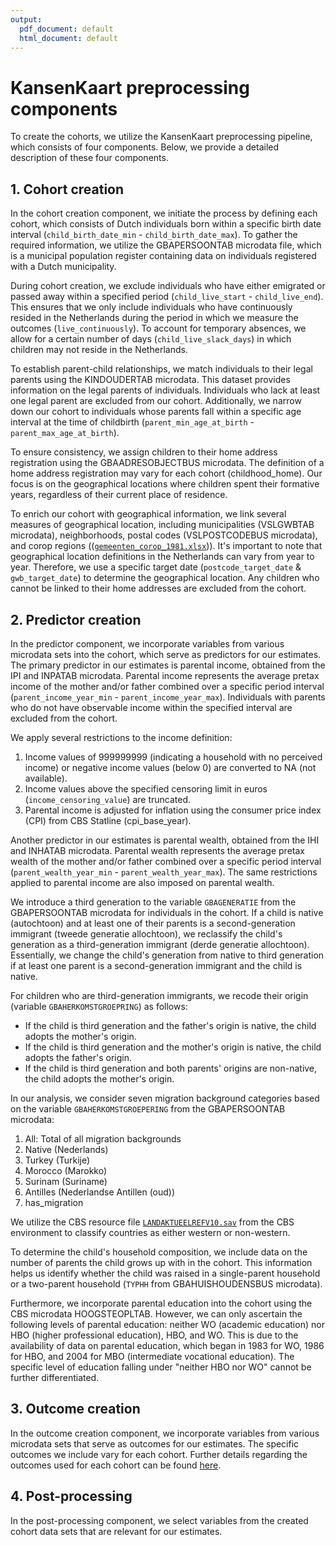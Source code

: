 ```yaml
---
output:
  pdf_document: default
  html_document: default
---
```

# KansenKaart preprocessing components
To create the cohorts, we utilize the KansenKaart preprocessing pipeline, which consists of four components. Below, we provide a detailed description of these four components.


## 1. Cohort creation
In the cohort creation component, we initiate the process by defining each cohort, which consists of Dutch individuals born within a specific birth date interval (`child_birth_date_min` - `child_birth_date_max`). To gather the required information, we utilize the GBAPERSOONTAB microdata file, which is a municipal population register containing data on individuals registered with a Dutch municipality.

During cohort creation, we exclude individuals who have either emigrated or passed away within a specified period (`child_live_start` - `child_live_end`). This ensures that we only include individuals who have continuously resided in the Netherlands during the period in which we measure the outcomes (`live_continuously`). To account for temporary absences, we allow for a certain number of days (`child_live_slack_days`) in which children may not reside in the Netherlands.

To establish parent-child relationships, we match individuals to their legal parents using the KINDOUDERTAB microdata. This dataset provides information on the legal parents of individuals. Individuals who lack at least one legal parent are excluded from our cohort. Additionally, we narrow down our cohort to individuals whose parents fall within a specific age interval at the time of childbirth (`parent_min_age_at_birth` - `parent_max_age_at_birth`).

To ensure consistency, we assign children to their home address registration using the GBAADRESOBJECTBUS microdata. The definition of a home address registration may vary for each cohort (childhood_home). Our focus is on the geographical locations where children spent their formative years, regardless of their current place of residence.

To enrich our cohort with geographical information, we link several measures of geographical location, including municipalities (VSLGWBTAB microdata), neighborhoods, postal codes (VSLPOSTCODEBUS microdata), and corop regions (([`gemeenten_corop_1981.xlsx`](https://github.com/sodascience/kansenkaart_preprocessing/blob/cbs_updated/resources/gemeenten_corop_1981.xlsx))). It's important to note that geographical location definitions in the Netherlands can vary from year to year. Therefore, we use a specific target date (`postcode_target_date` & `gwb_target_date`) to determine the geographical location. Any children who cannot be linked to their home addresses are excluded from the cohort.


## 2. Predictor creation
In the predictor component, we incorporate variables from various microdata sets into the cohort, which serve as predictors for our estimates. The primary predictor in our estimates is parental income, obtained from the IPI and INPATAB microdata. Parental income represents the average pretax income of the mother and/or father combined over a specific period interval (`parent_income_year_min` - `parent_income_year_max`). Individuals with parents who do not have observable income within the specified interval are excluded from the cohort.

We apply several restrictions to the income definition:
1. Income values of 999999999 (indicating a household with no perceived income) or negative income values (below 0) are converted to NA (not available).
2. Income values above the specified censoring limit in euros (`income_censoring_value`) are truncated.
3. Parental income is adjusted for inflation using the consumer price index (CPI) from CBS Statline (cpi_base_year).

Another predictor in our estimates is parental wealth, obtained from the IHI and INHATAB microdata. Parental wealth represents the average pretax wealth of the mother and/or father combined over a specific period interval (`parent_wealth_year_min` - `parent_wealth_year_max`). The same restrictions applied to parental income are also imposed on parental wealth.

We introduce a third generation to the variable `GBAGENERATIE` from the GBAPERSOONTAB microdata for individuals in the cohort. If a child is native (autochtoon) and at least one of their parents is a second-generation immigrant (tweede generatie allochtoon), we reclassify the child's generation as a third-generation immigrant (derde generatie allochtoon). Essentially, we change the child's generation from native to third generation if at least one parent is a second-generation immigrant and the child is native.

For children who are third-generation immigrants, we recode their origin (variable `GBAHERKOMSTGROEPRING`) as follows:

- If the child is third generation and the father's origin is native, the child adopts the mother's origin.
- If the child is third generation and the mother's origin is native, the child adopts the father's origin.
- If the child is third generation and both parents' origins are non-native, the child adopts the mother's origin.

In our analysis, we consider seven migration background categories based on the variable `GBAHERKOMSTGROEPERING` from the GBAPERSOONTAB microdata:

1. All: Total of all migration backgrounds
2. Native (Nederlands)
3. Turkey (Turkije)
4. Morocco (Marokko)
5. Surinam (Suriname)
6. Antilles (Nederlandse Antillen (oud))
7. has_migration

We utilize the CBS resource file [`LANDAKTUEELREFV10.sav`](https://github.com/sodascience/kansenkaart_preprocessing/blob/cbs_updated/resources/LANDAKTUEELREF10.sav) from the CBS environment to classify countries as either western or non-western.

To determine the child's household composition, we include data on the number of parents the child grows up with in the cohort. This information helps us identify whether the child was raised in a single-parent household or a two-parent household (`TYPHH` from GBAHUISHOUDENSBUS microdata).

Furthermore, we incorporate parental education into the cohort using the CBS microdata HOOGSTEOPLTAB. However, we can only ascertain the following levels of parental education: neither WO (academic education) nor HBO (higher professional education), HBO, and WO. This is due to the availability of data on parental education, which began in 1983 for WO, 1986 for HBO, and 2004 for MBO (intermediate vocational education). The specific level of education falling under "neither HBO nor WO" cannot be further differentiated.


## 3. Outcome creation
In the outcome creation component, we incorporate variables from various microdata sets that serve as outcomes for our estimates. The specific outcomes we include vary for each cohort. Further details regarding the outcomes used for each cohort can be found [here](https://github.com/sodascience/kansenkaart_preprocessing/blob/cbs_updated/resources/documentation/COHORTS.md). 


## 4. Post-processing
In the post-processing component, we select variables from the created cohort data sets that are relevant for our estimates.
